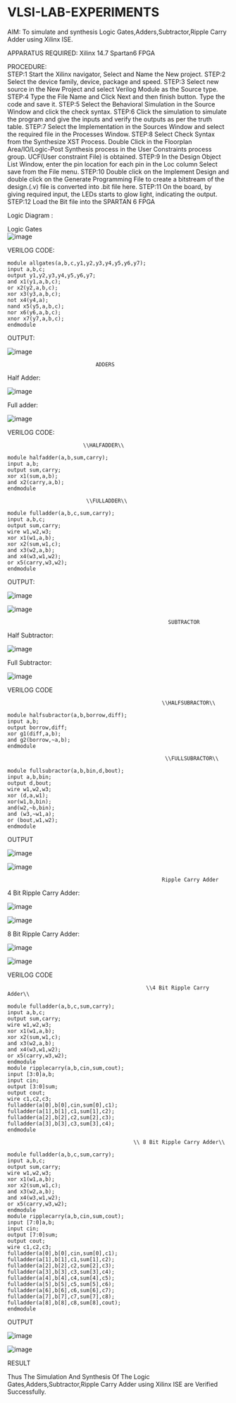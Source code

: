 # VLSI-LAB-EXPERIMENTS
AIM: To simulate and synthesis Logic Gates,Adders,Subtractor,Ripple Carry Adder   using  Xilinx ISE.

APPARATUS REQUIRED: Xilinx 14.7 Spartan6 FPGA

PROCEDURE:  
STEP:1 Start the Xilinx navigator, Select and Name the New project.
STEP:2 Select the device family, device, package and speed. 
STEP:3 Select new source in the New Project and select Verilog Module as the Source type. 
STEP:4 Type the File Name and Click Next and then finish button. Type the code and save it. 
STEP:5 Select the Behavioral Simulation in the Source Window and click the check syntax. 
STEP:6 Click the simulation to simulate the program and give the inputs and verify the outputs as per the truth table. 
STEP:7 Select the Implementation in the Sources Window and select the required file in the Processes Window. 
STEP:8 Select Check Syntax from the Synthesize XST Process. Double Click in the Floorplan Area/IO/Logic-Post Synthesis process in the User Constraints process group. UCF(User constraint File) is obtained. 
STEP:9 In the Design Object List Window, enter the pin location for each pin in the Loc column Select save from the File menu. 
STEP:10 Double click on the Implement Design and double click on the Generate Programming File to create a bitstream of the design.(.v) file is converted into .bit file here. 
STEP:11 On the board, by giving required input, the LEDs starts to glow light, indicating the output.
STEP:12 Load the Bit file into the SPARTAN 6 FPGA 

Logic Diagram :

Logic Gates                                
![image](https://github.com/navaneethans/VLSI-LAB-EXPERIMENTS/assets/6987778/ee17970c-3ac9-4603-881b-88e2825f41a4)

VERILOG CODE:
```````````````````````````
module allgates(a,b,c,y1,y2,y3,y4,y5,y6,y7);
input a,b,c;
output y1,y2,y3,y4,y5,y6,y7;
and x1(y1,a,b,c);
or x2(y2,a,b,c);
xor x3(y3,a,b,c);
not x4(y4,a);
nand x5(y5,a,b,c);
nor x6(y6,a,b,c);  
xnor x7(y7,a,b,c);
endmodule
````````````````````````````````````````````````````````````````````````
OUTPUT:

![image](https://github.com/YEMANTHKUMAR/VLSI-LAB-EXP-1/assets/160569469/40087e5d-58a3-4772-a2dc-bcd26d0a8abb)

                                ADDERS
                                
Half Adder:

![image](https://github.com/navaneethans/VLSI-LAB-EXPERIMENTS/assets/6987778/0e1ecb96-0c25-4556-832b-aeeedfdfe7b9)


Full adder:

![image](https://github.com/navaneethans/VLSI-LAB-EXPERIMENTS/assets/6987778/9bb3964c-438f-469d-a3de-c1cca6f323fb)


VERILOG CODE:

                            \\HALFADDER\\
````````````````````````````````````````````````                 
module halfadder(a,b,sum,carry);
input a,b;
output sum,carry;
xor x1(sum,a,b);
and x2(carry,a,b);
endmodule
````````````````````````````````````````````````````````

                             \\FULLADDER\\
``````````````````````````````````````````````````````          
module fulladder(a,b,c,sum,carry);
input a,b,c;
output sum,carry;
wire w1,w2,w3;
xor x1(w1,a,b);
xor x2(sum,w1,c);
and x3(w2,a,b);
and x4(w3,w1,w2);
or x5(carry,w3,w2);
endmodule
``````````````````````````````````````````````````````````````````````
OUTPUT:

![image](https://github.com/YEMANTHKUMAR/VLSI-LAB-EXP-1/assets/160569469/01d61845-0f3d-42e2-bfde-e5dd5ba31508)



![image](https://github.com/YEMANTHKUMAR/VLSI-LAB-EXP-1/assets/160569469/80b28061-8efc-4abf-bab5-eb4a343b5f68)

                                                       SUBTRACTOR  

                    
Half Subtractor:

![image](https://github.com/navaneethans/VLSI-LAB-EXPERIMENTS/assets/6987778/731470b7-eb4e-49f8-8bb7-2994052a7184)



Full Subtractor:

![image](https://github.com/navaneethans/VLSI-LAB-EXPERIMENTS/assets/6987778/d66f874b-c1f2-44b3-a035-7149b56430c1)

VERILOG CODE

                                                     \\HALFSUBRACTOR\\
````````````````````````````````````````````````````````
module halfsubractor(a,b,borrow,diff);
input a,b;
output borrow,diff;
xor g1(diff,a,b);
and g2(borrow,~a,b);
endmodule
````````````````````````````````````````````````````````````````````````````````
                                                      \\FULLSUBRACTOR\\
`````````````````````````````````````````````````````````````````````````````````
module fullsubractor(a,b,bin,d,bout);
input a,b,bin;
output d,bout;
wire w1,w2,w3;
xor (d,a,w1);
xor(w1,b,bin);
and(w2,~b,bin);
and (w3,~w1,a);
or (bout,w1,w2);
endmodule
````````````````````````````````````````````````````````````````````````````````````
OUTPUT

![image](https://github.com/YEMANTHKUMAR/VLSI-LAB-EXP-1/assets/160569469/3cef0172-475a-4996-9979-d5848592d007)


![image](https://github.com/YEMANTHKUMAR/VLSI-LAB-EXP-1/assets/160569469/ac49b8b4-cff2-4ccc-8371-c1479605a4ed)

                                                     Ripple Carry Adder

4 Bit Ripple Carry Adder:

![image](https://github.com/YEMANTHKUMAR/VLSI-LAB-EXP-1/assets/160569469/1278caab-0bfa-4b76-865f-4f1d81602d0c)

![image](https://github.com/YEMANTHKUMAR/VLSI-LAB-EXP-1/assets/160569469/cbe090d8-8583-439e-9826-840d23ad7e94)

8 Bit Ripple Carry Adder:

![image](https://github.com/YEMANTHKUMAR/VLSI-LAB-EXP-1/assets/160569469/3a290bdb-677f-44f7-b04c-439b6a586d1b)

![image](https://github.com/YEMANTHKUMAR/VLSI-LAB-EXP-1/assets/160569469/f5947d1d-b897-4cf3-8887-1109bdbe6a39)


VERILOG CODE

                                                \\4 Bit Ripple Carry Adder\\
```````````````````````````````````````````````````````````````````````
module fulladder(a,b,c,sum,carry);
input a,b,c;
output sum,carry;
wire w1,w2,w3;
xor x1(w1,a,b);
xor x2(sum,w1,c);
and x3(w2,a,b);
and x4(w3,w1,w2);
or x5(carry,w3,w2);
endmodule
module ripplecarry(a,b,cin,sum,cout);
input [3:0]a,b;
input cin;
output [3:0]sum;
output cout;
wire c1,c2,c3;
fulladder(a[0],b[0],cin,sum[0],c1);
fulladder(a[1],b[1],c1,sum[1],c2);
fulladder(a[2],b[2],c2,sum[2],c3);
fulladder(a[3],b[3],c3,sum[3],c4);
endmodule
````````````````````````````````````````````````````````````````````````````````````````````````````````````````````````````````


                                            \\ 8 Bit Ripple Carry Adder\\
`````````````````````````````````````````````````````````````````````````````````````````````````````````````````````````````````
module fulladder(a,b,c,sum,carry);
input a,b,c;
output sum,carry;
wire w1,w2,w3;
xor x1(w1,a,b);
xor x2(sum,w1,c);
and x3(w2,a,b);
and x4(w3,w1,w2);
or x5(carry,w3,w2);
endmodule
module ripplecarry(a,b,cin,sum,cout);
input [7:0]a,b;
input cin;
output [7:0]sum;
output cout;
wire c1,c2,c3;
fulladder(a[0],b[0],cin,sum[0],c1);
fulladder(a[1],b[1],c1,sum[1],c2);
fulladder(a[2],b[2],c2,sum[2],c3);
fulladder(a[3],b[3],c3,sum[3],c4);
fulladder(a[4],b[4],c4,sum[4],c5);
fulladder(a[5],b[5],c5,sum[5],c6);
fulladder(a[6],b[6],c6,sum[6],c7);
fulladder(a[7],b[7],c7,sum[7],c8);
fulladder(a[8],b[8],c8,sum[8],cout);
endmodule
````````````````````````````````````````````````````````````````````````````````````````````````````````````````````````````````````````````````````````````````````````````````

OUTPUT

![image](https://github.com/YEMANTHKUMAR/VLSI-LAB-EXP-1/assets/160569469/fb237875-3b93-4884-aa84-5d376e5c3054)


![image](https://github.com/YEMANTHKUMAR/VLSI-LAB-EXP-1/assets/160569469/66710e5e-9f92-4df8-aa70-4d7096a5f654)

                            
RESULT

Thus  The  Simulation  And Synthesis  Of The Logic Gates,Adders,Subtractor,Ripple Carry Adder using Xilinx ISE are Verified Successfully.
